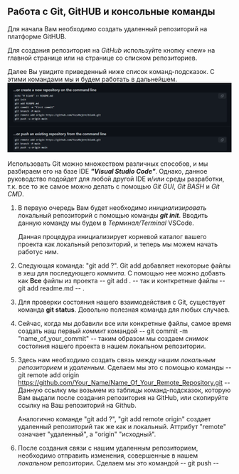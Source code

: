 ## Работа с Git, GitHUB и консольные команды

Для начала Вам необходимо создать удаленный репозиторий на платформе GitHUB. 

Для создания репозитория на *GitHub* используйте кнопку «new» на главной странице или на странице со списком репозиториев.

Далее Вы увидите приведенный ниже список команд-подсказок. С этими командами мы и будем работать в дальнейшем.
![Alt text](image.png)

Использовать Git можно множеством различных способов, и мы разбираем его на базе IDE ***"Visual Studio Code"***. Однако, данное руководство подойдет для любой другой IDE и/или среды разработки, т.к. все то же самое можно делать с помощью *Git GUI*, *Git BASH* и *Git CMD*.

1. В первую очередь Вам будет необходимо *инициализировать* локальный репозиторий с помощью команды ***git init***. Вводить данную команду мы будем в *Терминал/Terminal* VSCode. 

    Данная процедура инициализирует корневой каталог вашего проекта как локальный репозиторий, и теперь мы можем начать работус ним.

2. Следующая команда: "git add ?". Git add добавляет некоторые файлы в хеш для последующего *коммита*. С помощью нее можно добавть как **Все** файлы из проекта -- git add . -- так и конткретные файлы -- git add readme.md -- .

3. Для проверки состояния нашего взаимодействия с Git, существует команда **git status**. Довольно полезная команда для любых случаев.

4. Сейчас, когда мы добавили все или конкретные файлы, самое время создать наш первый *коммит* командой -- git commit -m "name_of_your_commit" -- таким образом мы создаем *снимок* состояния нашего проекта в нашем локальном репозитории.

5. Здесь нам необходимо создать связь между нашим *локальным репозиторием* и *удаленным*. Сделаем мы это с помощью команды -- git remote add origin https://github.com/Your_Name/Name_Of_Your_Remote_Repository.git -- Данную ссылку мы возьмем из таблицы команд-подсказок, которую Вам выдали после создания репозитория на GitHub, или скопируйте ссылку на Ваш репозиторий на Github. 

    Аналогично команде "git add ?", "git add remote origin" создает удаленный репозиторий так же как и локальный. Аттрибут "remote" означает "удаленный", а "origin" "исходный".

6. После создания связи с нашим удаленным репозиторием, необходимо отправить изменения, совершенные в нашем *локальном* репозитории. Сделаем мы это командой -- git push -- 
